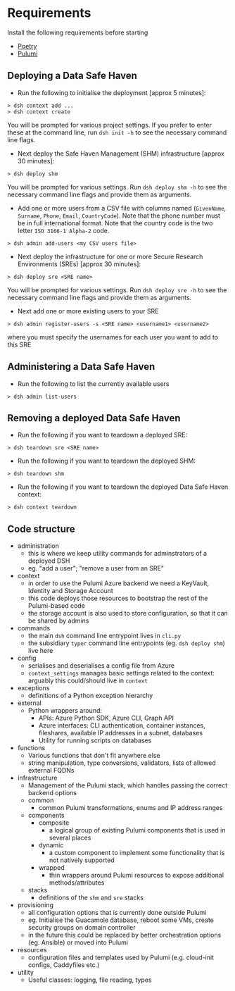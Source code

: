 # Requirements

Install the following requirements before starting

- [Poetry](https://python-poetry.org/docs/#installation)
- [Pulumi](https://www.pulumi.com/docs/get-started/install/)

## Deploying a Data Safe Haven

- Run the following to initialise the deployment [approx 5 minutes]:

```console
> dsh context add ...
> dsh context create
```

You will be prompted for various project settings.
If you prefer to enter these at the command line, run `dsh init -h` to see the necessary command line flags.

- Next deploy the Safe Haven Management (SHM) infrastructure [approx 30 minutes]:

```console
> dsh deploy shm
```

You will be prompted for various settings.
Run `dsh deploy shm -h` to see the necessary command line flags and provide them as arguments.

- Add one or more users from a CSV file with columns named (`GivenName`, `Surname`, `Phone`, `Email`, `CountryCode`).
  Note that the phone number must be in full international format.
  Note that the country code is the two letter `ISO 3166-1 Alpha-2` code.

```console
> dsh admin add-users <my CSV users file>
```

- Next deploy the infrastructure for one or more Secure Research Environments (SREs) [approx 30 minutes]:

```console
> dsh deploy sre <SRE name>
```

You will be prompted for various settings.
Run `dsh deploy sre -h` to see the necessary command line flags and provide them as arguments.

- Next add one or more existing users to your SRE

```console
> dsh admin register-users -s <SRE name> <username1> <username2>
```

where you must specify the usernames for each user you want to add to this SRE

## Administering a Data Safe Haven

- Run the following to list the currently available users

```console
> dsh admin list-users
```

## Removing a deployed Data Safe Haven

- Run the following if you want to teardown a deployed SRE:

```console
> dsh teardown sre <SRE name>
```

- Run the following if you want to teardown the deployed SHM:

```console
> dsh teardown shm
```

- Run the following if you want to teardown the deployed Data Safe Haven context:

```console
> dsh context teardown
```

## Code structure

- administration
    - this is where we keep utility commands for adminstrators of a deployed DSH
    - eg. "add a user"; "remove a user from an SRE"
- context
    - in order to use the Pulumi Azure backend we need a KeyVault, Identity and Storage Account
    - this code deploys those resources to bootstrap the rest of the Pulumi-based code
    - the storage account is also used to store configuration, so that it can be shared by admins
- commands
    - the main `dsh` command line entrypoint lives in `cli.py`
    - the subsidiary `typer` command line entrypoints (eg. `dsh deploy shm`) live here
- config
    - serialises and deserialises a config file from Azure
    - `context_settings` manages basic settings related to the context: arguably this could/should live in `context`
- exceptions
    - definitions of a Python exception hierarchy
- external
    - Python wrappers around:
        - APIs: Azure Python SDK, Azure CLI, Graph API
        - Azure interfaces: CLI authentication, container instances, fileshares, available IP addresses in a subnet, databases
        - Utility for running scripts on databases
- functions
    - Various functions that don't fit anywhere else
    - string manipulation, type conversions, validators, lists of allowed external FQDNs
- infrastructure
    - Management of the Pulumi stack, which handles passing the correct backend options
    - common
        - common Pulumi transformations, enums and IP address ranges
    - components
        - composite
            - a logical group of existing Pulumi components that is used in several places
        - dynamic
            - a custom component to implement some functionality that is not natively supported
        - wrapped
            - thin wrappers around Pulumi resources to expose additional methods/attributes
    - stacks
        - definitions of the `shm` and `sre` stacks
- provisioning
    - all configuration options that is currently done outside Pulumi
    - eg. Initialise the Guacamole database, reboot some VMs, create security groups on domain controller
    - in the future this could be replaced by better orchestration options (eg. Ansible) or moved into Pulumi
- resources
    - configuration files and templates used by Pulumi (e.g. cloud-init configs, Caddyfiles etc.)
- utility
    - Useful classes: logging, file reading, types
